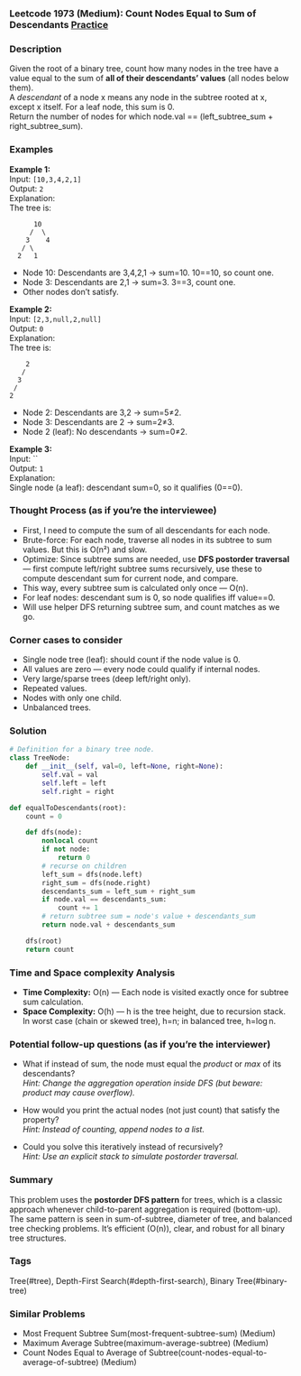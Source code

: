### Leetcode 1973 (Medium): Count Nodes Equal to Sum of Descendants [Practice](https://leetcode.com/problems/count-nodes-equal-to-sum-of-descendants)

### Description  
Given the root of a binary tree, count how many nodes in the tree have a value equal to the sum of **all of their descendants’ values** (all nodes below them).  
A *descendant* of a node x means any node in the subtree rooted at x, except x itself. For a leaf node, this sum is 0.  
Return the number of nodes for which node.val == (left_subtree_sum + right_subtree_sum).

### Examples  

**Example 1:**  
Input: `[10,3,4,2,1]`  
Output: `2`  
Explanation:  
The tree is:  
```
      10
     /  \
    3    4
   / \
  2   1
```
- Node 10: Descendants are 3,4,2,1 → sum=10. 10==10, so count one.
- Node 3: Descendants are 2,1 → sum=3. 3==3, count one.
- Other nodes don’t satisfy.

**Example 2:**  
Input: `[2,3,null,2,null]`  
Output: `0`  
Explanation:  
The tree is:  
```
    2
   /
  3
 /
2
```
- Node 2: Descendants are 3,2 → sum=5≠2.
- Node 3: Descendants are 2 → sum=2≠3.
- Node 2 (leaf): No descendants → sum=0≠2.

**Example 3:**  
Input: ``  
Output: `1`  
Explanation:  
Single node (a leaf): descendant sum=0, so it qualifies (0==0).

### Thought Process (as if you’re the interviewee)  
- First, I need to compute the sum of all descendants for each node.
- Brute-force: For each node, traverse all nodes in its subtree to sum values. But this is O(n²) and slow.
- Optimize: Since subtree sums are needed, use **DFS postorder traversal** — first compute left/right subtree sums recursively, use these to compute descendant sum for current node, and compare.
- This way, every subtree sum is calculated only once — O(n).
- For leaf nodes: descendant sum is 0, so node qualifies iff value==0.
- Will use helper DFS returning subtree sum, and count matches as we go.

### Corner cases to consider  
- Single node tree (leaf): should count if the node value is 0.
- All values are zero — every node could qualify if internal nodes.
- Very large/sparse trees (deep left/right only).
- Repeated values.
- Nodes with only one child.
- Unbalanced trees.

### Solution

```python
# Definition for a binary tree node.
class TreeNode:
    def __init__(self, val=0, left=None, right=None):
        self.val = val
        self.left = left
        self.right = right

def equalToDescendants(root):
    count = 0

    def dfs(node):
        nonlocal count
        if not node:
            return 0
        # recurse on children
        left_sum = dfs(node.left)
        right_sum = dfs(node.right)
        descendants_sum = left_sum + right_sum
        if node.val == descendants_sum:
            count += 1
        # return subtree sum = node's value + descendants_sum
        return node.val + descendants_sum

    dfs(root)
    return count
```

### Time and Space complexity Analysis  

- **Time Complexity:** O(n) — Each node is visited exactly once for subtree sum calculation.
- **Space Complexity:** O(h) — h is the tree height, due to recursion stack. In worst case (chain or skewed tree), h=n; in balanced tree, h=log n.

### Potential follow-up questions (as if you’re the interviewer)  

- What if instead of sum, the node must equal the *product* or *max* of its descendants?  
  *Hint: Change the aggregation operation inside DFS (but beware: product may cause overflow).*

- How would you print the actual nodes (not just count) that satisfy the property?  
  *Hint: Instead of counting, append nodes to a list.*

- Could you solve this iteratively instead of recursively?  
  *Hint: Use an explicit stack to simulate postorder traversal.*

### Summary
This problem uses the **postorder DFS pattern** for trees, which is a classic approach whenever child-to-parent aggregation is required (bottom-up). The same pattern is seen in sum-of-subtree, diameter of tree, and balanced tree checking problems. It’s efficient (O(n)), clear, and robust for all binary tree structures.

### Tags
Tree(#tree), Depth-First Search(#depth-first-search), Binary Tree(#binary-tree)

### Similar Problems
- Most Frequent Subtree Sum(most-frequent-subtree-sum) (Medium)
- Maximum Average Subtree(maximum-average-subtree) (Medium)
- Count Nodes Equal to Average of Subtree(count-nodes-equal-to-average-of-subtree) (Medium)